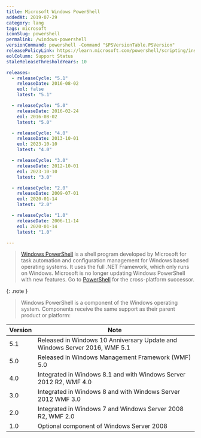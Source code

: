 ```yaml
---
title: Microsoft Windows PowerShell
addedAt: 2019-07-29
category: lang
tags: microsoft
iconSlug: powershell
permalink: /windows-powershell
versionCommand: powershell -Command "$PSVersionTable.PSVersion"
releasePolicyLink: https://learn.microsoft.com/powershell/scripting/install/powershell-support-lifecycle?view=powershell-5.1#windows-powershell-release-history
eolColumn: Support Status
staleReleaseThresholdYears: 10

releases:
  - releaseCycle: "5.1"
    releaseDate: 2016-08-02
    eol: false
    latest: "5.1"

  - releaseCycle: "5.0"
    releaseDate: 2016-02-24
    eol: 2016-08-02
    latest: "5.0"

  - releaseCycle: "4.0"
    releaseDate: 2013-10-01
    eol: 2023-10-10
    latest: "4.0"

  - releaseCycle: "3.0"
    releaseDate: 2012-10-01
    eol: 2023-10-10
    latest: "3.0"

  - releaseCycle: "2.0"
    releaseDate: 2009-07-01
    eol: 2020-01-14
    latest: "2.0"

  - releaseCycle: "1.0"
    releaseDate: 2006-11-14
    eol: 2020-01-14
    latest: "1.0"

---
```


> [Windows PowerShell](https://learn.microsoft.com/powershell/scripting/what-is-windows-powershell) 
> is a shell program developed by Microsoft for task automation and configuration management for 
> Windows based operating systems. It uses the full .NET Framework, which only runs on Windows. 
> Microsoft is no longer updating Windows PowerShell with new features. Go to
> [PowerShell](/powershell) for the cross-platform successor.

{: .note }

> Windows PowerShell is a component of the Windows operating system. Components receive 
> the same support as their parent product or platform:

| Version | Note                                                                       |
| ------- | -------------------------------------------------------------------------- |
| 5.1     | Released in Windows 10 Anniversary Update and Windows Server 2016, WMF 5.1 |
| 5.0     | Released in Windows Management Framework (WMF) 5.0                         |
| 4.0     | Integrated in Windows 8.1 and with Windows Server 2012 R2, WMF 4.0         |
| 3.0     | Integrated in Windows 8 and with Windows Server 2012 WMF 3.0               |
| 2.0     | Integrated in Windows 7 and Windows Server 2008 R2, WMF 2.0                |
| 1.0     | Optional component of Windows Server 2008                                  |
